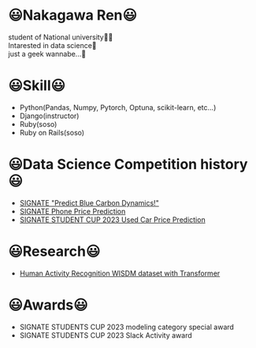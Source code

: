 # 😃Nakagawa Ren😃
student of National university👨‍🎓  
Intarested in data science🤔  
just a geek wannabe...🫥  

# 😃Skill😃
- Python(Pandas, Numpy, Pytorch, Optuna, scikit-learn, etc...)
- Django(instructor)
- Ruby(soso)
- Ruby on Rails(soso)

# 😃Data Science Competition history😃
- [SIGNATE "Predict Blue Carbon Dynamics!"](https://github.com/rakawanegan/bluecarbon_portfolio)
- [SIGNATE Phone Price Prediction](https://github.com/rakawanegan/phonepriceprediction_portfolio)
- [SIGNATE STUDENT CUP 2023 Used Car Price Prediction](https://github.com/rakawanegan/signatestudentcup2023_portfolio)

# 😃Research😃
- [Human Activity Recognition WISDM dataset with Transformer](https://github.com/rakawanegan/humanactivityrecognition_portfolio)

# 😃Awards😃
- SIGNATE STUDENTS CUP 2023 modeling category special award
- SIGNATE STUDENTS CUP 2023 Slack Activity award
